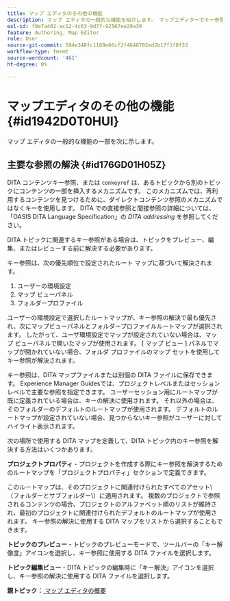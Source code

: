 ```yaml
---
title: マップ エディタのその他の機能
description: マップ エディタの一般的な機能を紹介します。 マップエディターでキー参照を解決する方法を説明します。
exl-id: f0e7a402-ac12-4c63-9d7f-92567ee29a39
feature: Authoring, Map Editor
role: User
source-git-commit: 594e348fc1188e66cf2f4648702ed2b17f1f8f33
workflow-type: tm+mt
source-wordcount: '461'
ht-degree: 0%

---
```


# マップエディタのその他の機能 {#id1942D0T0HUI}

マップ エディタの一般的な機能の一部を次に示します。

## 主要な参照の解決 {#id176GD01H05Z}

DITA コンテンツキー参照、または `conkeyref` は、あるトピックから別のトピックにコンテンツの一部を挿入するメカニズムです。 このメカニズムでは、再利用するコンテンツを見つけるために、ダイレクトコンテンツ参照のメカニズムではなくキーを使用します。 DITA での直接参照と間接参照の詳細については、「OASIS DITA Language Specification」の *DITA addressing* を参照してください。

DITA トピックに関連するキー参照がある場合は、トピックをプレビュー、編集、またはレビューする前に解決する必要があります。

キー参照は、次の優先順位で設定されたルート マップに基づいて解決されます。

1. ユーザーの環境設定
1. マップ ビューパネル
1. フォルダープロファイル

ユーザーの環境設定で選択したルートマップが、キー参照の解決で最も優先され、次にマップビューパネルとフォルダープロファイルルートマップが選択されます。 したがって、ユーザ環境設定でマップが設定されていない場合は、マップ ビューパネルで開いたマップが使用されます。 [ マップ ビュー ] パネルでマップが開かれていない場合、フォルダ プロファイルのマップ セットを使用してキー参照が解決されます。

キー参照は、DITA マップファイルまたは別個の DITA ファイルに保存できます。 Experience Manager Guidesでは、プロジェクトレベルまたはセッションレベルで主要な参照を指定できます。 ユーザーセッション用にルートマップが既に定義されている場合は、キーの解決に使用されます。 それ以外の場合は、そのフォルダーのデフォルトのルートマップが使用されます。 デフォルトのルートマップが設定されていない場合、見つからないキー参照がユーザーに対してハイライト表示されます。

次の場所で使用する DITA マップを定義して、DITA トピック内のキー参照を解決する方法はいくつかあります。

**プロジェクトプロパティ** - プロジェクトを作成する際にキー参照を解決するためのルートマップを「プロジェクトプロパティ」セクションで定義できます。

このルートマップは、そのプロジェクトに関連付けられたすべてのアセット\（フォルダーとサブフォルダー\）に適用されます。 複数のプロジェクトで参照されるコンテンツの場合、プロジェクトのアルファベット順のリストが維持され、最初のプロジェクトに関連付けられたデフォルトのルートマップが使用されます。 キー参照の解決に使用する DITA マップをリストから選択することもできます。

**トピックのプレビュー** - トピックのプレビューモードで、ツールバーの「キー解像度」アイコンを選択し、キー参照に使用する DITA ファイルを選択します。

**トピック編集ビュー** - DITA トピックの編集時に「キー解決」アイコンを選択し、キー参照の解決に使用する DITA ファイルを選択します。

**親トピック：**[ マップ エディタの概要 ](map-editor.md)
